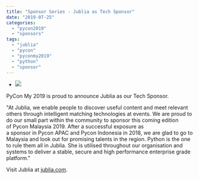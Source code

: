 ```yaml
---
title: "Sponsor Series - Jublia as Tech Sponsor"
date: "2019-07-25"
categories: 
  - "pycon2019"
  - "sponsors"
tags: 
  - "jublia"
  - "pycon"
  - "pyconmy2019"
  - "python"
  - "sponsor"
---
```


- ![](images/jublia-1.png)

PyCon My 2019 is proud to announce Jublia as our Tech Sponsor.

"At Jublia, we enable people to discover useful content and meet relevant others through intelligent matching technologies at events. We are proud to do our small part within the community to sponsor this coming edition of Pycon Malaysia 2019. After a successful exposure as a sponsor in Pycon APAC and Pycon Indonesia in 2018, we are glad to go to Malaysia and look out for promising talents in the region. Python is the one to rule them all in Jublia. She is utilised throughout our organisation and systems to deliver a stable, secure and high performance enterprise grade platform."

Visit Jublia at [jublia.com](https://jublia.com/).
